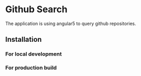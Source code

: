 # Github Search

The application is using angular5 to query github repositories.

## Installation
### For local development

### For production build
